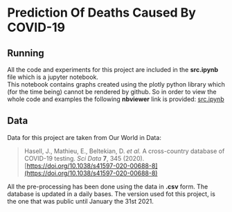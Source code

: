 # Prediction Of Deaths Caused By COVID-19

## Running

All the code and experiments for this project are included in the **src.ipynb** file which is a jupyter notebook.
<br/>This notebook contains graphs created using the plotly python library which (for the time being) cannot be rendered by github.
So in order to view the whole code and examples the following **nbviewer** link is provided:
[src.ipynb](https://nbviewer.jupyter.org/github/vGkatsis/Prediction_Of_Number_Of_Deaths_Caused_By_COVID-19/blob/devel/src.ipynb?flush_cache=true)

## Data
Data for this project are taken from Our World in Data:
> Hasell, J., Mathieu, E., Beltekian, D. _et al._ A cross-country database of COVID-19 testing. _Sci Data_ **7**, 345 (2020). [https://doi.org/10.1038/s41597-020-00688-8](https://doi.org/10.1038/s41597-020-00688-8)

All the pre-processing has been done using the data in **.csv** form. The database is updated in a daily bases. The version used fot this project, is the one that was public until January the 31st 2021.